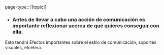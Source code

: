page-type:: [[topic]]
- ### Antes de llevar a cabo una acción de comunicación es importante reflexionar acerca de qué quieres conseguir con ella.

Esto tendrá Efectos importantes sobre el estilo de comunicación, soportes visuales, etcétera.



